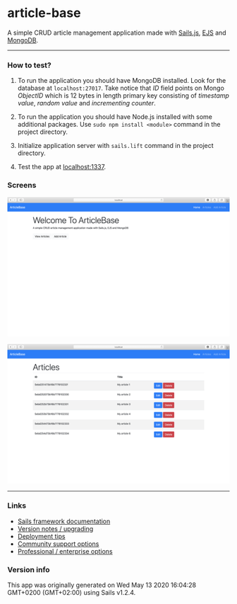 # article-base

A simple CRUD article management application made with [Sails.js](https://sailsjs.com), [EJS](https://ejs.co) and [MongoDB](https://www.mongodb.com).

---

### How to test?

1. To run the application you should have MongoDB installed. Look for the database at ```localhost:27017```. Take notice that *ID* field points on Mongo *ObjectID*  which is 12 bytes in length primary key consisting of *timestamp value*, *random value* and *incrementing counter*. 

2. To run the application you should have Node.js installed with some additional packages. Use ```sudo npm install <module>``` command in the project directory.

3. Initialize application server with ```sails.lift``` command in the project directory.

4. Test the app at [localhost:1337](http://localhost:1337).

### Screens
![ArticleBase Sails.js 1](screen%201.png)

![ArticleBase Sails.js 2](screen%202.png)

---

### Links

+ [Sails framework documentation](https://sailsjs.com/get-started)
+ [Version notes / upgrading](https://sailsjs.com/documentation/upgrading)
+ [Deployment tips](https://sailsjs.com/documentation/concepts/deployment)
+ [Community support options](https://sailsjs.com/support)
+ [Professional / enterprise options](https://sailsjs.com/enterprise)


### Version info

This app was originally generated on Wed May 13 2020 16:04:28 GMT+0200 (GMT+02:00) using Sails v1.2.4.

<!-- Internally, Sails used [`sails-generate@1.17.1`](https://github.com/balderdashy/sails-generate/tree/v1.17.1/lib/core-generators/new). -->



<!--
Note:  Generators are usually run using the globally-installed `sails` CLI (command-line interface).  This CLI version is _environment-specific_ rather than app-specific, thus over time, as a project's dependencies are upgraded or the project is worked on by different developers on different computers using different versions of Node.js, the Sails dependency in its package.json file may differ from the globally-installed Sails CLI release it was originally generated with.  (Be sure to always check out the relevant [upgrading guides](https://sailsjs.com/upgrading) before upgrading the version of Sails used by your app.  If you're stuck, [get help here](https://sailsjs.com/support).)
-->

